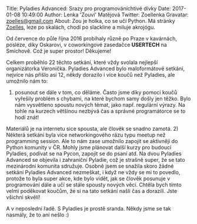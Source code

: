 Title: Pyladies Advanced: Srazy pro programováníchtivé dívky
Date: 2017-01-08 10:49:00
Author: Lenka 'Zouví' Matějová
Twitter: Zoellenka
Gravatar: zoelles@gmail.com
About: Zou je holka, co se učí Python. Má stránky [Zoelles](http://zoelles.tumblr.com/), leze po skalách, chodí po slackline a miluje akrojógu.

Od července do půle října 2016 probíhaly různě po Praze v kavárnách, posléze, díky Oskarovi, v coworkingové zasedačce **USERTECH** na Smíchově. Což je super prostor! Děkujeme!
   
Celkem proběhlo 22 těchto setkání, které vždy svolala nejlepší organizátorka Veronička.
Pyladies Advanced bylo maloformátové setkání, nejvíce nás přišlo asi 12, někdy dorazilo i více koučů než Pyladies, ale umožnilo nám to: 
1) posunout se dále v tom, co děláme. Často jsme díky pomoci koučů vyřešily problém s chybami, na které bychom samy došly jen těžko. Bylo nám vysvětleno spoustu nových témat, jako např. regulární výrazy.  Na tohle na kurzech většinou nezbývá čas a správné programátorce se to hodí znát! 
  
Materiálů je na internetu sice spousta, ale člověk se snadno zamotá. 
2) Některá setkání byla více networkingového rázu typu meetup než programming session. Ale to nám zase umožnilo zapojit se aktivněji do Python komunity v ČR. Mohly jsme plánovat další kurzy pro budoucí Pyladies, podívat se na Pycon, zapojit se do psaní atd. 
Na dvou Pyladies Advanced se objevila i zahraniční Pyladie, což je strašně super, že se tato mezinárodní komunita sdružuje. 
Osobně jsem se snažila skoro žádné setkání Pyladies Advanced nezmeškat, i když ne vždy se mi to povedlo, protože to byla super akce, kde bylo vidět, jak se člověk posunuje v programování dále a učí se stále spousty nových věcí. Chtěla bych tímto velmi poděkovat koučům, že si na tato setkání našli čas a dorazili. Jste všichni skvělí! 
  
A v neposlední řadě. S Pyladies je prostě sranda. Někdy jsme se tak nasmály, že to ani nešlo :)

